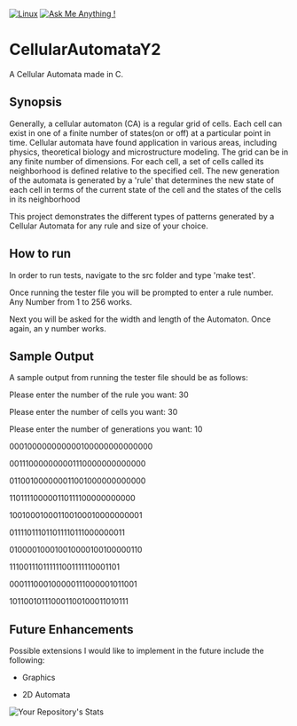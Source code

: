 [![Linux](https://svgshare.com/i/Zhy.svg)](https://svgshare.com/i/Zhy.svg)
[![Ask Me Anything !](https://img.shields.io/badge/Ask%20me-anything-1abc9c.svg)](https://GitHub.com/Naereen/ama)

# CellularAutomataY2
A Cellular Automata made in C.

## Synopsis
Generally, a cellular automaton (CA) is a regular grid of cells. Each cell can exist in one of a finite number of states(on or off) at a particular point in time. Cellular automata have found application in various areas, including physics, theoretical biology and microstructure modeling. The grid can be in any finite number of dimensions. For each cell, a set of cells called its neighborhood is defined relative to the specified cell. The new generation of the automata is generated by a 'rule' that determines the new state of each cell in terms of the current state of the cell and the states of the cells in its neighborhood

This project demonstrates the different types of patterns generated by a Cellular Automata for any rule and size of your choice.

## How to run

In order to run tests, navigate to the src folder and type 'make test'.

Once running the tester file you will be prompted to enter a rule number. Any Number from 1 to 256 works.

Next you will be asked for the width and length of the Automaton. Once again, an
y number works.

## Sample Output
A sample output from running the tester file should be as follows:


Please enter the number of the rule you want: 30

Please enter the number of cells you want: 30

Please enter the number of generations you want: 10


000100000000000100000000000000

001110000000001110000000000000

011001000000011001000000000000

110111100000110111100000000000

100100010001100100010000000001

011110111011011110111000000011

010000100010010000100100000110

111001110111111001111110001101

000111000100000111000001011001

101100101110001100100011010111

## Future Enhancements
Possible extensions I would like to implement in the future include the following:

- Graphics 

- 2D Automata



![Your Repository's Stats](https://github-readme-stats.vercel.app/api/top-langs/?username=kekizl&theme=blue-green)

